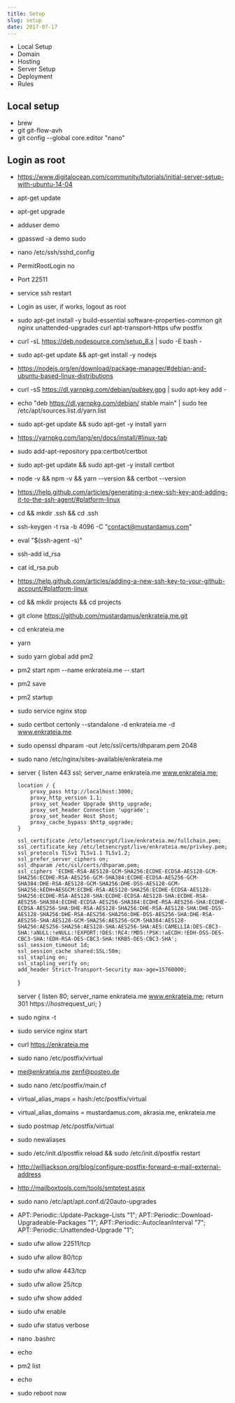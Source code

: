 ```yaml
---
title: Setup
slug: setup
date: 2017-07-17
---
```


- Local Setup
- Domain
- Hosting
- Server Setup
- Deployment
- Rules

## Local setup

* brew
* git git-flow-avh
* git config --global core.editor "nano"



## Login as root

*   https://www.digitalocean.com/community/tutorials/initial-server-setup-with-ubuntu-14-04
* apt-get update
* apt-get upgrade
* adduser demo
* gpasswd -a demo sudo
* nano /etc/ssh/sshd_config
*   PermitRootLogin no
*   Port 22511
* service ssh restart
*   Login as user, if works, logout as root

* sudo apt-get install -y build-essential software-properties-common git nginx unattended-upgrades curl apt-transport-https ufw postfix
* curl -sL https://deb.nodesource.com/setup_8.x | sudo -E bash -
* sudo apt-get update && apt-get install -y nodejs
*   https://nodejs.org/en/download/package-manager/#debian-and-ubuntu-based-linux-distributions
* curl -sS https://dl.yarnpkg.com/debian/pubkey.gpg | sudo apt-key add -
* echo "deb https://dl.yarnpkg.com/debian/ stable main" | sudo tee /etc/apt/sources.list.d/yarn.list
* sudo apt-get update && sudo apt-get -y install yarn
*   https://yarnpkg.com/lang/en/docs/install/#linux-tab
* sudo add-apt-repository ppa:certbot/certbot
* sudo apt-get update && sudo apt-get -y install certbot
* node -v && npm -v && yarn --version && certbot --version

*   https://help.github.com/articles/generating-a-new-ssh-key-and-adding-it-to-the-ssh-agent/#platform-linux
* cd && mkdir .ssh && cd .ssh
* ssh-keygen -t rsa -b 4096 -C "contact@mustardamus.com"
* eval "$(ssh-agent -s)"
* ssh-add id_rsa
* cat id_rsa.pub
*   https://help.github.com/articles/adding-a-new-ssh-key-to-your-github-account/#platform-linux

* cd && mkdir projects && cd projects
* git clone https://github.com/mustardamus/enkrateia.me.git
* cd enkrateia.me
* yarn

* sudo yarn global add pm2
* pm2 start npm --name enkrateia.me -- start
* pm2 save
* pm2 startup

* sudo service nginx stop
* sudo certbot certonly --standalone -d enkrateia.me -d www.enkrateia.me
* sudo openssl dhparam -out /etc/ssl/certs/dhparam.pem 2048
* sudo nano /etc/nginx/sites-available/enkrateia.me
*   server {
        listen 443 ssl;
        server_name enkrateia.me www.enkrateia.me;

        location / {
            proxy_pass http://localhost:3000;
            proxy_http_version 1.1;
            proxy_set_header Upgrade $http_upgrade;
            proxy_set_header Connection 'upgrade';
            proxy_set_header Host $host;
            proxy_cache_bypass $http_upgrade;
        }

        ssl_certificate /etc/letsencrypt/live/enkrateia.me/fullchain.pem;
        ssl_certificate_key /etc/letsencrypt/live/enkrateia.me/privkey.pem;
        ssl_protocols TLSv1 TLSv1.1 TLSv1.2;
        ssl_prefer_server_ciphers on;
        ssl_dhparam /etc/ssl/certs/dhparam.pem;
        ssl_ciphers 'ECDHE-RSA-AES128-GCM-SHA256:ECDHE-ECDSA-AES128-GCM-SHA256:ECDHE-RSA-AES256-GCM-SHA384:ECDHE-ECDSA-AES256-GCM-SHA384:DHE-RSA-AES128-GCM-SHA256:DHE-DSS-AES128-GCM-SHA256:kEDH+AESGCM:ECDHE-RSA-AES128-SHA256:ECDHE-ECDSA-AES128-SHA256:ECDHE-RSA-AES128-SHA:ECDHE-ECDSA-AES128-SHA:ECDHE-RSA-AES256-SHA384:ECDHE-ECDSA-AES256-SHA384:ECDHE-RSA-AES256-SHA:ECDHE-ECDSA-AES256-SHA:DHE-RSA-AES128-SHA256:DHE-RSA-AES128-SHA:DHE-DSS-AES128-SHA256:DHE-RSA-AES256-SHA256:DHE-DSS-AES256-SHA:DHE-RSA-AES256-SHA:AES128-GCM-SHA256:AES256-GCM-SHA384:AES128-SHA256:AES256-SHA256:AES128-SHA:AES256-SHA:AES:CAMELLIA:DES-CBC3-SHA:!aNULL:!eNULL:!EXPORT:!DES:!RC4:!MD5:!PSK:!aECDH:!EDH-DSS-DES-CBC3-SHA:!EDH-RSA-DES-CBC3-SHA:!KRB5-DES-CBC3-SHA';
        ssl_session_timeout 1d;
        ssl_session_cache shared:SSL:50m;
        ssl_stapling on;
        ssl_stapling_verify on;
        add_header Strict-Transport-Security max-age=15768000;
    }

    server {
        listen 80;
        server_name enkrateia.me www.enkrateia.me;
        return 301 https://$host$request_uri;
    }
* sudo nginx -t
* sudo service nginx start
* curl https://enkrateia.me

* sudo nano /etc/postfix/virtual
*   me@enkrateia.me zenf@posteo.de
* sudo nano /etc/postfix/main.cf
*   virtual_alias_maps = hash:/etc/postfix/virtual
*   virtual_alias_domains = mustardamus.com, akrasia.me, enkrateia.me
* sudo postmap /etc/postfix/virtual
* sudo newaliases
* sudo /etc/init.d/postfix reload && sudo /etc/init.d/postfix restart
*   http://willjackson.org/blog/configure-postfix-forward-e-mail-external-address
*   http://mailboxtools.com/tools/smtptest.aspx

* sudo nano /etc/apt/apt.conf.d/20auto-upgrades
*   APT::Periodic::Update-Package-Lists "1";
    APT::Periodic::Download-Upgradeable-Packages "1";
    APT::Periodic::AutocleanInterval "7";
    APT::Periodic::Unattended-Upgrade "1";

* sudo ufw allow 22511/tcp
* sudo ufw allow 80/tcp
* sudo ufw allow 443/tcp
* sudo ufw allow 25/tcp
* sudo ufw show added
* sudo ufw enable
* sudo ufw status verbose

* nano .bashrc
*  echo
*  pm2 list
*  echo

* sudo reboot now

